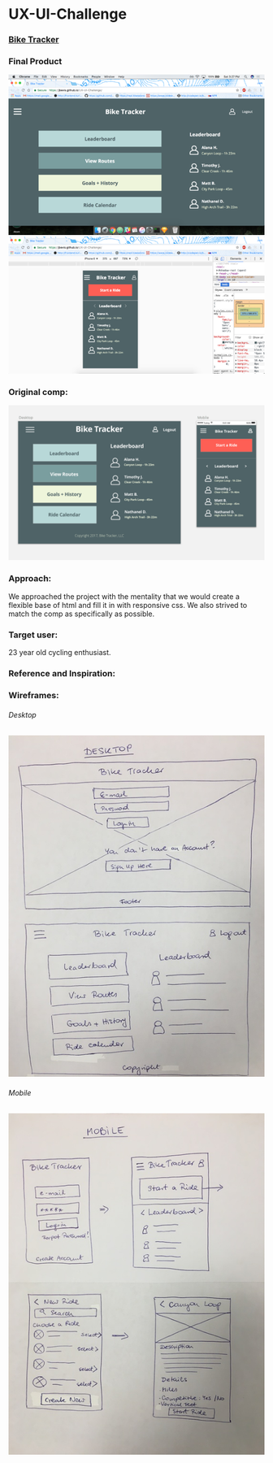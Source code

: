 # UX-UI-Challenge

### [Bike Tracker](https://jbevis.github.io/UX-UI-Challenge/)

### Final Product
![Image](desktop-screenshot.png)
![Image](mobile-screenshot.png)

### Original comp:
![Image](db-jf-ux-ui-comp.png)

### Approach:

We approached the project with the mentality that we would create a flexible base of html and fill it in with responsive css. We also strived to match the comp as specifically as possible.

### Target user:
23 year old cycling enthusiast.

### Reference and Inspiration:

### Wireframes:
###### Desktop
![Image](bike-desktop.jpg)

###### Mobile
![Image](bike-mobile.jpg)
